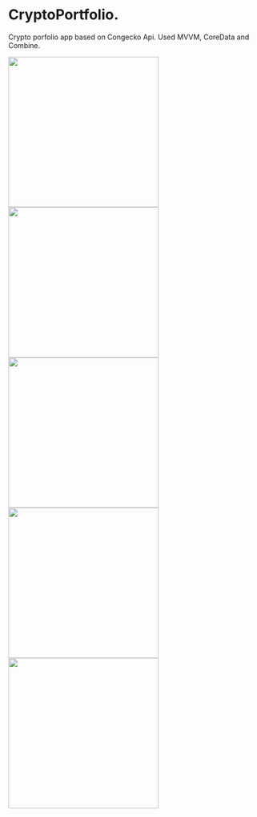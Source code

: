 # CryptoPortfolio.
Crypto porfolio app based on Congecko Api. Used MVVM, CoreData and Combine. 


<img src="https://user-images.githubusercontent.com/113336356/233302063-fcde0ddf-c91c-4520-ac04-faa659756bf3.png" width="300">
<img src="https://user-images.githubusercontent.com/113336356/233302159-33c7a0f8-ef39-4d7b-a05a-0b6aa1bf100d.png" width="300">
<img src="https://user-images.githubusercontent.com/113336356/233302288-6b896cdc-8880-48e8-a890-7e73c7fc24cc.png" width="300">
<img src="https://user-images.githubusercontent.com/113336356/233302433-671b474e-bcfa-4ef0-ac1b-fda72d7bee49.png" width="300">
<img src="https://user-images.githubusercontent.com/113336356/233302505-cce49c3e-4af0-4a59-80f2-4b28af80b8e1.png" width="300">

